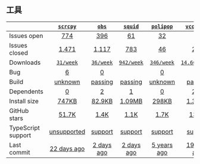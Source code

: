 ## 工具
|   | [`scrcpy`][b0] | [`obs`][r0] | [`squid`][n0] | [`polipop`][k0] | [`vconsole`][a0] |
|---|:---:|:---:|:----:|:----:|:----:|
| Issues open           | [774][IO1] | [396][IO2] | [61][IO3] | [32][IO4] | [23][IO5] |
| Issues closed         | [1,471][IC1] | [1,117][IC2] | [783][IC3] | [46][IC4] | [267][IC5] |
| Downloads             | [`31/week`][DL1] | [`36/week`][DL2] | [`942/week`][DL3] | [`346/week`][DL4] | [`14.66K/week`][DL5] |
| Bug              | [6][bug1] | [0][bug2] |  | [0][bug4] | [0][bug5] |
| Build                 | [unknown][bd1] | [passing][bd2] | [passing][bd3] | [unknown][bd4] | [passing][bd5] |
| Dependents            | [0][dep1] | [2][dep2] | [1][dep3] | [0][dep4] | [227][dep5] |
| Install size          | [747KB][IS1] | [82.9KB][IS2] | [1.09MB][IS3] | [298KB][IS4] | [1.38MB][IS5] |
| GitHub stars          | [51.7K][stars1] | [1.4K][stars2] | [1.1K][stars3] | [1.7K][stars4] | [13.3K][stars5] |
| TypeScript support    | [unsupported][TS1] | [support][TS2] | [support][TS3] | [support][TS4] | [support][TS5] |
| Last commit           | [22 days ago][commits1] | [2 days ago][commits2] | [2 days ago][commits3] | [5 years ago][commits4] | [19 days ago][commits5] |

[b0]: https://github.com/Genymobile/scrcpy
[r0]: https://github.com/obsproject/obs-studio
[n0]: https://github.com/squid-cache/squid
[k0]: https://github.com/jech/polipo
[a0]: https://github.com/Tencent/vConsole

[IO1]: https://github.com/Genymobile/scrcpy/issues
[IO2]: https://github.com/obsproject/obs-studio/issues
[IO3]: https://github.com/squid-cache/squid/pulls
[IO4]: https://github.com/jech/polipo/issues
[IO5]: https://github.com/Tencent/vConsole/issues
[IC1]: https://github.com/Genymobile/scrcpy/issues
[IC2]: https://github.com/obsproject/obs-studio/issues
[IC3]: https://github.com/squid-cache/squid/pulls
[IC4]: https://github.com/jech/polipo/issues
[IC5]: https://github.com/Tencent/vConsole/issues

[DL1]: https://www.npmjs.com/package/scrcpy
[DL2]: https://www.npmjs.com/package/obs
[DL3]: https://www.npmjs.com/package/squid
[DL4]: https://www.npmjs.com/package/polipop
[DL5]: https://www.npmjs.com/package/vconsole

[bd1]: https://travis-ci.org/github/videojs/video.js
[bd2]: https://travis-ci.org/github/DIYgod/DPlayer
[bd3]: https://travis-ci.org/github/sampotts/plyr
[bd4]: https://travis-ci.org/github/bilibili/flv.js
[bd5]: https://travis-ci.org/github/video-dev/hls.js

[bug1]: https://github.com/Genymobile/scrcpy/issues?q=is%3Aopen+is%3Aissue+label%3Abug
[bug2]: https://github.com/obsproject/obs-studio/issues?q=is%3Aopen+is%3Aissue+label%3A%22Bug+Fix%22
[bug4]: https://github.com/jech/polipo/issues
[bug5]: https://github.com/Tencent/vConsole/issues?q=is%3Aopen+is%3Aissue+label%3Abug

[dep1]: https://www.npmjs.com/package/scrcpy
[dep2]: https://www.npmjs.com/package/obs
[dep3]: https://www.npmjs.com/package/squid
[dep4]: https://www.npmjs.com/package/polipop
[dep5]: https://www.npmjs.com/package/vconsole

[IS1]: https://packagephobia.com/result?p=scrcpy
[IS2]: https://packagephobia.com/result?p=obs
[IS3]: https://packagephobia.com/result?p=squid
[IS4]: https://packagephobia.com/result?p=polipop
[IS5]: https://packagephobia.com/result?p=vconsole

[stars1]: https://github.com/Genymobile/scrcpy/stargazers
[stars2]: https://github.com/obsproject/obs-studio/stargazers
[stars3]: https://github.com/squid-cache/squid/stargazers
[stars4]: https://github.com/jech/polipo/stargazers
[stars5]: https://github.com/Tencent/vConsole/stargazers

[TS1]: https://github.com/Genymobile/scrcpy/search?l=java
[TS2]: https://github.com/obsproject/obs-studio/search?l=HTML
[TS3]: https://github.com/sampotts/plyr/search?l=TypeScript
[TS4]: https://github.com/bilibili/flv.js/search?l=typescript
[TS5]: https://github.com/video-dev/hls.js/search?l=typescript

[commits1]: https://github.com/Genymobile/scrcpy/commits
[commits2]: https://github.com/obsproject/obs-studio/commits
[commits3]: https://github.com/squid-cache/squid/commits
[commits4]: https://github.com/jech/polipo/commits
[commits5]: https://github.com/Tencent/vConsole/commits